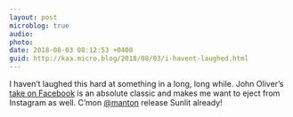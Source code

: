```yaml
---
layout: post
microblog: true
audio: 
photo: 
date: 2018-08-03 08:12:53 +0400
guid: http://kaa.micro.blog/2018/08/03/i-havent-laughed.html
---
```

I haven’t laughed this hard at something in a long, long while. John Oliver’s [take on Facebook](https://www.youtube.com/watch?v=sbNv9MP27xE) is an absolute classic and makes me want to eject from Instagram as well. C’mon [@manton](https://micro.blog/manton) release Sunlit already!
